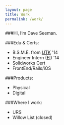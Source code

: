 ```yaml
---
layout: page
title: Work
permalink: /work/
---
```


###Hi, I’m Dave Seeman.

###Edu & Certs:

- B.S.M.E. from [UTK](http://twitter.com/UTK_COE) '14
- Engineer Intern ([EI](/src/daveseeman-ei.pdf)) '14
- Solidworks Cert
- FrontEnd/Rails/iOS

###Products:

- Physical
- Digital

###Where I work:

- URS
- Willow List (closed)

